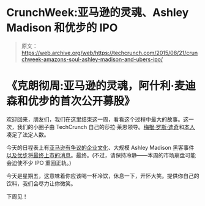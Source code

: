 # CrunchWeek:亚马逊的灵魂、Ashley Madison 和优步的 IPO 

> 原文：<https://web.archive.org/web/https://techcrunch.com/2015/08/21/crunchweek-amazons-soul-ashley-madison-and-ubers-ipo/>

# 《克朗彻周:亚马逊的灵魂，阿什利·麦迪森和优步的首次公开募股》

欢迎回来，朋友们，我们在这里结束这一周，看看这个过程中最大的故事。这一次，我们的小圈子由 TechCrunch 自己的莎拉·莱恩领导。[梅根·罗斯·迪奇](https://web.archive.org/web/20221209071235/https://twitter.com/meganrosedickey)和[本人](https://web.archive.org/web/20221209071235/https://twitter.com/alex)凑足了法定人数。

今天的日程表上有[亚马逊有争议的企业文化](https://web.archive.org/web/20221209071235/https://beta.techcrunch.com/2015/08/16/computer-says-no/)、大规模 Ashley Madison 黑客事件[以及](https://web.archive.org/web/20221209071235/https://beta.techcrunch.com/2015/08/21/the-internet-is-awful/)[优步将最终上市的消息](https://web.archive.org/web/20221209071235/https://beta.techcrunch.com/2015/08/21/uber-plans-to-go-public-in-12-18-months-according-to-leaked-presentation/)。最终。(不过，请保持冷静——本周的市场崩盘可能会迫使不少 IPO 重回正轨。)

今天是星期五，这意味着你应该喝一杯冷饮，休息一下，开怀大笑。提供你自己的饮料，我们会尽力让你微笑。

下周见！